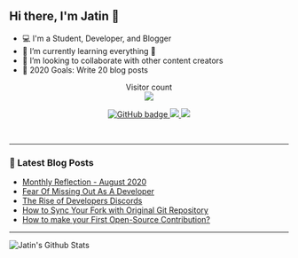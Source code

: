 ## Hi there, I'm Jatin 👋

- 💻 I'm a Student, Developer, and Blogger
- 🌱 I’m currently learning everything 🤣
- 👯 I’m looking to collaborate with other content creators
- 🥅 2020 Goals: Write 20 blog posts

<p align="center"> 
  Visitor count<br>
  <img src="https://profile-counter.glitch.me/jatin2003/count.svg" />
</p>

<p align="center">
  <a href="https://github.com/jatin2003?tab=followers">
    <img src="https://img.shields.io/github/followers/jatin2003?label=Followers&logo=GitHub&style=for-the-badge" alt="GitHub badge" />
  </a>
  <a href="http://twitter.com/iamjatinrao">
    <img src="https://img.shields.io/twitter/follow/iamjatinrao?label=Twitter&logo=twitter&style=for-the-badge" />
  </a>
  <a href="https://discord.gg/3Ks7sMA">
    <img src="https://img.shields.io/discord/712229088789790771?logo=discord&style=for-the-badge" />
  </a>
</p>

<!-- ### Connect with me: -->

<br />

---

### 📕 Latest Blog Posts
<!-- BLOG-POST-LIST:START -->
- [Monthly Reflection - August 2020](https://jatinrao.dev/monthly-reflection-august-2020)
- [Fear Of Missing Out As A Developer](https://jatinrao.dev/fear-of-missing-out-as-developer)
- [The Rise of Developers Discords](https://jatinrao.dev/the-rise-of-developers-discords)
- [How to Sync Your Fork with Original Git Repository](https://jatinrao.dev/how-to-sync-your-fork-with-original-git-repository)
- [How to make your First Open-Source Contribution?](https://jatinrao.dev/how-to-make-your-first-open-source-contribution)
<!-- BLOG-POST-LIST:END -->

---

<img align="left" alt="Jatin's Github Stats" src="https://github-readme-stats.vercel.app/api?username=jatin2003&show_icons=true&hide_border=true" />
